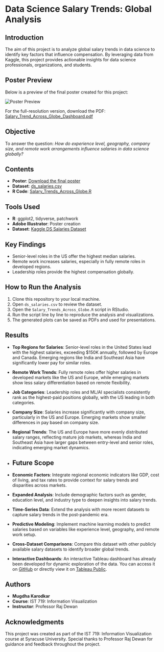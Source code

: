 # Data Science Salary Trends: Global Analysis

## Introduction
The aim of this project is to analyze global salary trends in data science to identify key factors that influence compensation. By leveraging data from Kaggle, this project provides actionable insights for data science professionals, organizations, and students.

## Poster Preview
Below is a preview of the final poster created for this project:

![Poster Preview](./Salary_Trend_Across_Globe_Dashboard.jpg)

For the full-resolution version, download the PDF: [Salary_Trend_Across_Globe_Dashboard.pdf](./Salary_Trend_Across_Globe_Dashboard.pdf)

## Objective
To answer the question: *How do experience level, geography, company size, and remote work arrangements influence salaries in data science globally?*

## Contents
- **Poster**: [Download the final poster](./Salary_Trend_Across_Globe_Dashboard.pdf)
- **Dataset**: [ds_salaries.csv](./ds_salaries.csv)
- **R Code**: [Salary_Trends_Across_Globe.R](./Salary_Trends_Across_Globe.R)

## Tools Used
- **R**: ggplot2, tidyverse, patchwork
- **Adobe Illustrator**: Poster creation
- **Dataset**: [Kaggle DS Salaries Dataset](https://www.kaggle.com/datasets/ruchi798/data-science-job-salaries)

## Key Findings
- Senior-level roles in the US offer the highest median salaries.
- Remote work increases salaries, especially in fully remote roles in developed regions.
- Leadership roles provide the highest compensation globally.

## How to Run the Analysis
1. Clone this repository to your local machine.
2. Open `ds_salaries.csv` to review the dataset.
3. Open the `Salary_Trends_Across_Globe.R` script in RStudio.
4. Run the script line by line to reproduce the analysis and visualizations.
5. The generated plots can be saved as PDFs and used for presentations.

## Results
- **Top Regions for Salaries**: Senior-level roles in the United States lead with the highest salaries, exceeding $150K annually, followed by Europe and Canada. Emerging regions like India and Southeast Asia have significantly lower pay for similar roles.
- **Remote Work Trends**: Fully remote roles offer higher salaries in developed markets like the US and Europe, while emerging markets show less salary differentiation based on remote flexibility.
- **Job Categories**: Leadership roles and ML/AI specialists consistently rank as the highest-paid positions globally, with the US leading in both categories.
- **Company Size**: Salaries increase significantly with company size, particularly in the US and Europe. Emerging markets show smaller differences in pay based on company size.
- **Regional Trends**: The US and Europe have more evenly distributed salary ranges, reflecting mature job markets, whereas India and Southeast Asia have larger gaps between entry-level and senior roles, indicating emerging market dynamics.

- ## Future Scope
- **Economic Factors**: Integrate regional economic indicators like GDP, cost of living, and tax rates to provide context for salary trends and disparities across markets.
- **Expanded Analysis**: Include demographic factors such as gender, education level, and industry type to deepen insights into salary trends.
- **Time-Series Data**: Extend the analysis with more recent datasets to capture salary trends in the post-pandemic era.
- **Predictive Modeling**: Implement machine learning models to predict salaries based on variables like experience level, geography, and remote work setup.
- **Cross-Dataset Comparisons**: Compare this dataset with other publicly available salary datasets to identify broader global trends.
- **Interactive Dashboards**: An interactive Tableau dashboard has already been developed for dynamic exploration of the data. You can access it on [GitHub](https://github.com/mkarodka/Salary-Analysis-Tableau) or directly view it on [Tableau Public](https://public.tableau.com/app/profile/mugdha.karodkar8566/viz/Salary_Analysis_Tableau_Dashboard/Salary_Analysis_Tableau_Dashboard).


## Authors
- **Mugdha Karodkar**
- **Course**: IST 719: Information Visualization
- **Instructor**: Professor Raj Dewan

## Acknowledgments
This project was created as part of the IST 719: Information Visualization course at Syracuse University. Special thanks to Professor Raj Dewan for guidance and feedback throughout the project.
